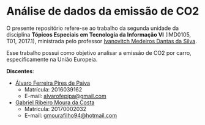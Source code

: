 # Análise de dados da emissão de CO2
O presente repositório refere-se ao trabalho da segunda unidade da disciplina **Tópicos Especiais em Tecnologia da Informação VI** (IMD0105, T01, 2017.1), ministrada pelo professor [Ivanovitch Medeiros Dantas da Silva](https://github.com/ivanovitchm).

Esse trabalho possui como objetivo analisar a emissão de CO2 por carro, especificamente na União Europeia.

**Discentes**:
- <a href="https://github.com/alvarofpp">Álvaro Ferreira Pires de Paiva</a>
  - Matrícula: 2016039162
  - E-mail: alvarofepipa@gmail.com
- <a href="https://github.com/Bib7">Gabriel Ribeiro Moura da Costa</a>
  - Matrícula: 20170002032
  - E-mail: gmourafilho94@hotmail.com
